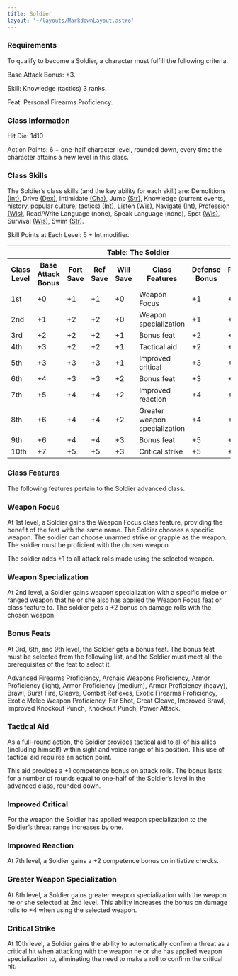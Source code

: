 ```yaml
---
title: Soldier
layout: '~/layouts/MarkdownLayout.astro'
---
```

### Requirements

To qualify to become a Soldier, a character must fulfill the following
criteria.

Base Attack Bonus: +3.

Skill: Knowledge (tactics) 3 ranks.

Feat: Personal Firearms Proficiency.

### Class Information

Hit Die: 1d10

Action Points: 6 + one-half character level, rounded down, every time the
character attains a new level in this class.

### Class Skills

The Soldier’s class skills (and the key ability for each skill) are:
Demolitions [(Int)](/modern.d20.srd/basics/ability.scores), Drive
[(Dex)](/modern.d20.srd/basics/ability.scores), Intimidate
[(Cha)](/modern.d20.srd/basics/ability.scores), Jump
[(Str)](/modern.d20.srd/basics/ability.scores), Knowledge (current events,
history, popular culture, tactics)
[(Int)](/modern.d20.srd/basics/ability.scores), Listen
[(Wis)](/modern.d20.srd/basics/ability.scores), Navigate
[(Int)](/modern.d20.srd/basics/ability.scores), Profession
[(Wis)](/modern.d20.srd/basics/ability.scores), Read/Write Language (none),
Speak Language (none), Spot [(Wis)](/modern.d20.srd/basics/ability.scores),
Survival [(Wis)](/modern.d20.srd/basics/ability.scores), Swim
[(Str)](/modern.d20.srd/basics/ability.scores).

Skill Points at Each Level: 5 + Int modifier.


<table> <tr><th colspan="8">Table: The Soldier</th> </tr> <tr> <th>Class Level</th><th>Base Attack Bonus</th><th>Fort Save</th><th>Ref Save</th><th>Will Save</th><th>Class Features</th><th>Defense Bonus</th><th>Reputation Bonus</th> </tr><tr><td>1st</td><td>+0</td><td>+1</td><td>+1</td><td>+0</td><td>Weapon Focus</td><td>+1</td><td>+0</td></tr> <tr class="shaded"><td>2nd</td><td>+1</td><td>+2</td><td>+2</td><td>+0</td><td>Weapon specialization</td><td>+1</td><td>+0</td></tr> <tr><td>3rd</td><td>+2</td><td>+2</td><td>+2</td><td>+1</td><td>Bonus feat</td><td>+2</td><td>+0</td></tr> <tr class="shaded"><td>4th</td><td>+3</td><td>+2</td><td>+2</td><td>+1</td><td>Tactical aid</td><td>+2</td><td>+0</td></tr> <tr><td>5th</td><td>+3</td><td>+3</td><td>+3</td><td>+1</td><td>Improved critical</td><td>+3</td><td>+1</td></tr> <tr class="shaded"><td>6th</td><td>+4</td><td>+3</td><td>+3</td><td>+2</td><td>Bonus feat</td><td>+3</td><td>+1</td></tr> <tr><td>7th</td><td>+5</td><td>+4</td><td>+4</td><td>+2</td><td>Improved reaction</td><td>+4</td><td>+1</td></tr> <tr class="shaded"><td>8th</td><td>+6</td><td>+4</td><td>+4</td><td>+2</td><td>Greater weapon specialization</td><td>+4</td><td>+1</td></tr> <tr><td>9th</td><td>+6</td><td>+4</td><td>+4</td><td>+3</td><td>Bonus feat</td><td>+5</td><td>+2</td></tr> <tr class="shaded"><td>10th</td><td>+7</td><td>+5</td><td>+5</td><td>+3</td><td>Critical strike</td><td>+5</td><td>+2</td></tr> </table>



### Class Features

The following features pertain to the Soldier advanced class.

### Weapon Focus

At 1st level, a Soldier gains the Weapon Focus class feature, providing the
benefit of the feat with the same name. The Soldier chooses a specific weapon.
The soldier can choose unarmed strike or grapple as the weapon. The soldier
must be proficient with the chosen weapon.

The soldier adds +1 to all attack rolls made using the selected weapon.

### Weapon Specialization

At 2nd level, a Soldier gains weapon specialization with a specific melee or
ranged weapon that he or she also has applied the Weapon Focus feat or class
feature to. The soldier gets a +2 bonus on damage rolls with the chosen
weapon.

### Bonus Feats

At 3rd, 6th, and 9th level, the Soldier gets a bonus feat. The bonus feat must
be selected from the following list, and the Soldier must meet all the
prerequisites of the feat to select it.

Advanced Firearms Proficiency, Archaic Weapons Proficiency, Armor Proficiency
(light), Armor Proficiency (medium), Armor Proficiency (heavy), Brawl, Burst
Fire, Cleave, Combat Reflexes, Exotic Firearms Proficiency, Exotic Melee
Weapon Proficiency, Far Shot, Great Cleave, Im­proved Brawl, Improved Knockout
Punch, Knockout Punch, Power Attack.

### Tactical Aid

As a full-round action, the Soldier provides tactical aid to all of his allies
(including himself) within sight and voice range of his position. This use of
tactical aid requires an action point.

This aid provides a +1 competence bonus on attack rolls. The bonus lasts for a
number of rounds equal to one-half of the Soldier’s level in the advanced
class, rounded down.

### Improved Critical

For the weapon the Soldier has applied weapon specialization to the Soldier’s
threat range increases by one.

### Improved Reaction

At 7th level, a Soldier gains a +2 competence bonus on initiative checks.

### Greater Weapon Specialization

At 8th level, a Soldier gains greater weapon specialization with the weapon he
or she selected at 2nd level. This ability increases the bonus on damage rolls
to +4 when using the selected weapon.

### Critical Strike

At 10th level, a Soldier gains the ability to automatically confirm a threat
as a critical hit when attacking with the weapon he or she has applied weapon
specialization to, eliminating the need to make a roll to confirm the critical
hit.

